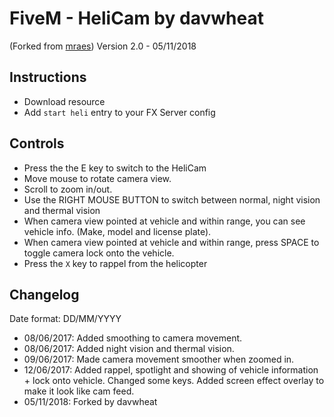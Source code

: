# FiveM - HeliCam by davwheat

(Forked from [mraes](https://www.github.com/mraes))
Version 2.0 - 05/11/2018

## Instructions

* Download resource
* Add `start heli` entry to your FX Server config

## Controls

* Press the the E key to switch to the HeliCam
* Move mouse to rotate camera view.
* Scroll to zoom in/out.
* Use the RIGHT MOUSE BUTTON to switch between normal, night vision and thermal vision
* When camera view pointed at vehicle and within range, you can see vehicle info. (Make, model and license plate).
* When camera view pointed at vehicle and within range, press SPACE to toggle camera lock onto the vehicle.
* Press the `X` key to rappel from the helicopter

## Changelog

Date format: DD/MM/YYYY

* 08/06/2017: Added smoothing to camera movement.
* 08/06/2017: Added night vision and thermal vision.
* 09/06/2017: Made camera movement smoother when zoomed in.
* 12/06/2017: Added rappel, spotlight and showing of vehicle information + lock onto vehicle. Changed some keys. Added screen effect overlay to make it look like cam feed.
* 05/11/2018: Forked by davwheat
